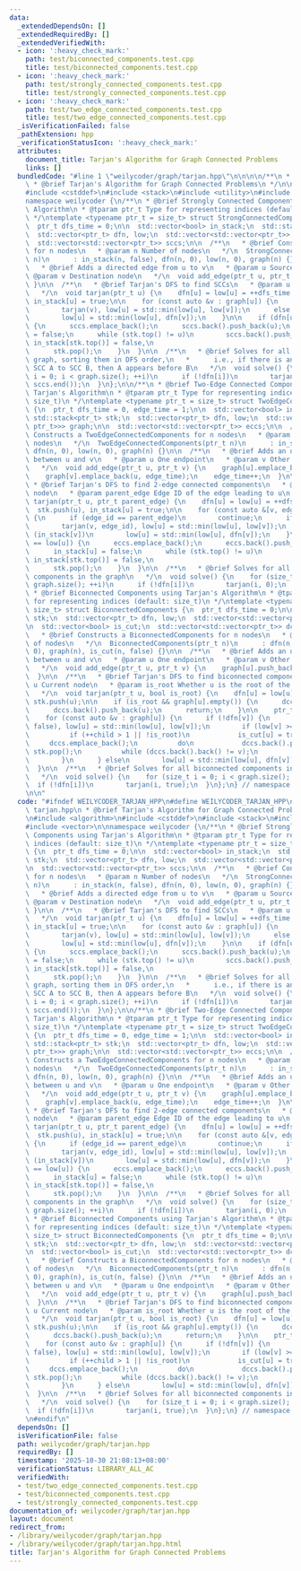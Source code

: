 ```yaml
---
data:
  _extendedDependsOn: []
  _extendedRequiredBy: []
  _extendedVerifiedWith:
  - icon: ':heavy_check_mark:'
    path: test/biconnected_components.test.cpp
    title: test/biconnected_components.test.cpp
  - icon: ':heavy_check_mark:'
    path: test/strongly_connected_components.test.cpp
    title: test/strongly_connected_components.test.cpp
  - icon: ':heavy_check_mark:'
    path: test/two_edge_connected_components.test.cpp
    title: test/two_edge_connected_components.test.cpp
  _isVerificationFailed: false
  _pathExtension: hpp
  _verificationStatusIcon: ':heavy_check_mark:'
  attributes:
    document_title: Tarjan's Algorithm for Graph Connected Problems
    links: []
  bundledCode: "#line 1 \"weilycoder/graph/tarjan.hpp\"\n\n\n\n/**\n * @file tarjan.hpp\n\
    \ * @brief Tarjan's Algorithm for Graph Connected Problems\n */\n\n#include <algorithm>\n\
    #include <cstddef>\n#include <stack>\n#include <utility>\n#include <vector>\n\n\
    namespace weilycoder {\n/**\n * @brief Strongly Connected Components using Tarjan's\
    \ Algorithm\n * @tparam ptr_t Type for representing indices (default: size_t)\n\
    \ */\ntemplate <typename ptr_t = size_t> struct StrongConnectedComponents {\n\
    \  ptr_t dfs_time = 0;\n\n  std::vector<bool> in_stack;\n  std::stack<ptr_t> stk;\n\
    \  std::vector<ptr_t> dfn, low;\n  std::vector<std::vector<ptr_t>> graph;\n\n\
    \  std::vector<std::vector<ptr_t>> sccs;\n\n  /**\n   * @brief Constructs a StrongConnectedComponents\
    \ for n nodes\n   * @param n Number of nodes\n   */\n  StrongConnectedComponents(ptr_t\
    \ n)\n      : in_stack(n, false), dfn(n, 0), low(n, 0), graph(n) {}\n\n  /**\n\
    \   * @brief Adds a directed edge from u to v\n   * @param u Source node\n   *\
    \ @param v Destination node\n   */\n  void add_edge(ptr_t u, ptr_t v) { graph[u].push_back(v);\
    \ }\n\n  /**\n   * @brief Tarjan's DFS to find SCCs\n   * @param u Current node\n\
    \   */\n  void tarjan(ptr_t u) {\n    dfn[u] = low[u] = ++dfs_time;\n    stk.push(u),\
    \ in_stack[u] = true;\n\n    for (const auto &v : graph[u]) {\n      if (!dfn[v])\n\
    \        tarjan(v), low[u] = std::min(low[u], low[v]);\n      else if (in_stack[v])\n\
    \        low[u] = std::min(low[u], dfn[v]);\n    }\n\n    if (dfn[u] == low[u])\
    \ {\n      sccs.emplace_back();\n      sccs.back().push_back(u);\n      in_stack[u]\
    \ = false;\n      while (stk.top() != u)\n        sccs.back().push_back(stk.top()),\
    \ in_stack[stk.top()] = false,\n                                          stk.pop();\n\
    \      stk.pop();\n    }\n  }\n\n  /**\n   * @brief Solves for all SCCs in the\
    \ graph, sorting them in DFS order,\n   *      i.e., if there is an edge from\
    \ SCC A to SCC B, then A appears before B\n   */\n  void solve() {\n    for (size_t\
    \ i = 0; i < graph.size(); ++i)\n      if (!dfn[i])\n        tarjan(i);\n    std::reverse(sccs.begin(),\
    \ sccs.end());\n  }\n};\n\n/**\n * @brief Two-Edge Connected Components using\
    \ Tarjan's Algorithm\n * @tparam ptr_t Type for representing indices (default:\
    \ size_t)\n */\ntemplate <typename ptr_t = size_t> struct TwoEdgeConnectedComponents\
    \ {\n  ptr_t dfs_time = 0, edge_time = 1;\n\n  std::vector<bool> in_stack;\n \
    \ std::stack<ptr_t> stk;\n  std::vector<ptr_t> dfn, low;\n  std::vector<std::vector<std::pair<ptr_t,\
    \ ptr_t>>> graph;\n\n  std::vector<std::vector<ptr_t>> eccs;\n\n  /**\n   * @brief\
    \ Constructs a TwoEdgeConnectedComponents for n nodes\n   * @param n Number of\
    \ nodes\n   */\n  TwoEdgeConnectedComponents(ptr_t n)\n      : in_stack(n, false),\
    \ dfn(n, 0), low(n, 0), graph(n) {}\n\n  /**\n   * @brief Adds an undirected edge\
    \ between u and v\n   * @param u One endpoint\n   * @param v Other endpoint\n\
    \   */\n  void add_edge(ptr_t u, ptr_t v) {\n    graph[u].emplace_back(v, edge_time);\n\
    \    graph[v].emplace_back(u, edge_time);\n    edge_time++;\n  }\n\n  /**\n  \
    \ * @brief Tarjan's DFS to find 2-edge connected components\n   * @param u Current\
    \ node\n   * @param parent_edge Edge ID of the edge leading to u\n   */\n  void\
    \ tarjan(ptr_t u, ptr_t parent_edge) {\n    dfn[u] = low[u] = ++dfs_time;\n  \
    \  stk.push(u), in_stack[u] = true;\n\n    for (const auto &[v, edge_id] : graph[u])\
    \ {\n      if (edge_id == parent_edge)\n        continue;\n      if (!dfn[v])\n\
    \        tarjan(v, edge_id), low[u] = std::min(low[u], low[v]);\n      else if\
    \ (in_stack[v])\n        low[u] = std::min(low[u], dfn[v]);\n    }\n\n    if (dfn[u]\
    \ == low[u]) {\n      eccs.emplace_back();\n      eccs.back().push_back(u);\n\
    \      in_stack[u] = false;\n      while (stk.top() != u)\n        eccs.back().push_back(stk.top()),\
    \ in_stack[stk.top()] = false,\n                                          stk.pop();\n\
    \      stk.pop();\n    }\n  }\n\n  /**\n   * @brief Solves for all 2-edge connected\
    \ components in the graph\n   */\n  void solve() {\n    for (size_t i = 0; i <\
    \ graph.size(); ++i)\n      if (!dfn[i])\n        tarjan(i, 0);\n  }\n};\n\n/**\n\
    \ * @brief Biconnected Components using Tarjan's Algorithm\n * @tparam ptr_t Type\
    \ for representing indices (default: size_t)\n */\ntemplate <typename ptr_t =\
    \ size_t> struct BiconnectedComponents {\n  ptr_t dfs_time = 0;\n\n  std::stack<ptr_t>\
    \ stk;\n  std::vector<ptr_t> dfn, low;\n  std::vector<std::vector<ptr_t>> graph;\n\
    \n  std::vector<bool> is_cut;\n  std::vector<std::vector<ptr_t>> dccs;\n\n  /**\n\
    \   * @brief Constructs a BiconnectedComponents for n nodes\n   * @param n Number\
    \ of nodes\n   */\n  BiconnectedComponents(ptr_t n)\n      : dfn(n, 0), low(n,\
    \ 0), graph(n), is_cut(n, false) {}\n\n  /**\n   * @brief Adds an undirected edge\
    \ between u and v\n   * @param u One endpoint\n   * @param v Other endpoint\n\
    \   */\n  void add_edge(ptr_t u, ptr_t v) {\n    graph[u].push_back(v);\n    graph[v].push_back(u);\n\
    \  }\n\n  /**\n   * @brief Tarjan's DFS to find biconnected components\n   * @param\
    \ u Current node\n   * @param is_root Whether u is the root of the DFS tree\n\
    \   */\n  void tarjan(ptr_t u, bool is_root) {\n    dfn[u] = low[u] = ++dfs_time,\
    \ stk.push(u);\n\n    if (is_root && graph[u].empty()) {\n      dccs.emplace_back();\n\
    \      dccs.back().push_back(u);\n      return;\n    }\n\n    ptr_t child = 0;\n\
    \    for (const auto &v : graph[u]) {\n      if (!dfn[v]) {\n        tarjan(v,\
    \ false), low[u] = std::min(low[u], low[v]);\n        if (low[v] >= dfn[u]) {\n\
    \          if (++child > 1 || !is_root)\n            is_cut[u] = true;\n     \
    \     dccs.emplace_back();\n          do\n            dccs.back().push_back(stk.top()),\
    \ stk.pop();\n          while (dccs.back().back() != v);\n          dccs.back().push_back(u);\n\
    \        }\n      } else\n        low[u] = std::min(low[u], dfn[v]);\n    }\n\
    \  }\n\n  /**\n   * @brief Solves for all biconnected components in the graph\n\
    \   */\n  void solve() {\n    for (size_t i = 0; i < graph.size(); ++i)\n    \
    \  if (!dfn[i])\n        tarjan(i, true);\n  }\n};\n} // namespace weilycoder\n\
    \n\n"
  code: "#ifndef WEILYCODER_TARJAN_HPP\n#define WEILYCODER_TARJAN_HPP\n\n/**\n * @file\
    \ tarjan.hpp\n * @brief Tarjan's Algorithm for Graph Connected Problems\n */\n\
    \n#include <algorithm>\n#include <cstddef>\n#include <stack>\n#include <utility>\n\
    #include <vector>\n\nnamespace weilycoder {\n/**\n * @brief Strongly Connected\
    \ Components using Tarjan's Algorithm\n * @tparam ptr_t Type for representing\
    \ indices (default: size_t)\n */\ntemplate <typename ptr_t = size_t> struct StrongConnectedComponents\
    \ {\n  ptr_t dfs_time = 0;\n\n  std::vector<bool> in_stack;\n  std::stack<ptr_t>\
    \ stk;\n  std::vector<ptr_t> dfn, low;\n  std::vector<std::vector<ptr_t>> graph;\n\
    \n  std::vector<std::vector<ptr_t>> sccs;\n\n  /**\n   * @brief Constructs a StrongConnectedComponents\
    \ for n nodes\n   * @param n Number of nodes\n   */\n  StrongConnectedComponents(ptr_t\
    \ n)\n      : in_stack(n, false), dfn(n, 0), low(n, 0), graph(n) {}\n\n  /**\n\
    \   * @brief Adds a directed edge from u to v\n   * @param u Source node\n   *\
    \ @param v Destination node\n   */\n  void add_edge(ptr_t u, ptr_t v) { graph[u].push_back(v);\
    \ }\n\n  /**\n   * @brief Tarjan's DFS to find SCCs\n   * @param u Current node\n\
    \   */\n  void tarjan(ptr_t u) {\n    dfn[u] = low[u] = ++dfs_time;\n    stk.push(u),\
    \ in_stack[u] = true;\n\n    for (const auto &v : graph[u]) {\n      if (!dfn[v])\n\
    \        tarjan(v), low[u] = std::min(low[u], low[v]);\n      else if (in_stack[v])\n\
    \        low[u] = std::min(low[u], dfn[v]);\n    }\n\n    if (dfn[u] == low[u])\
    \ {\n      sccs.emplace_back();\n      sccs.back().push_back(u);\n      in_stack[u]\
    \ = false;\n      while (stk.top() != u)\n        sccs.back().push_back(stk.top()),\
    \ in_stack[stk.top()] = false,\n                                          stk.pop();\n\
    \      stk.pop();\n    }\n  }\n\n  /**\n   * @brief Solves for all SCCs in the\
    \ graph, sorting them in DFS order,\n   *      i.e., if there is an edge from\
    \ SCC A to SCC B, then A appears before B\n   */\n  void solve() {\n    for (size_t\
    \ i = 0; i < graph.size(); ++i)\n      if (!dfn[i])\n        tarjan(i);\n    std::reverse(sccs.begin(),\
    \ sccs.end());\n  }\n};\n\n/**\n * @brief Two-Edge Connected Components using\
    \ Tarjan's Algorithm\n * @tparam ptr_t Type for representing indices (default:\
    \ size_t)\n */\ntemplate <typename ptr_t = size_t> struct TwoEdgeConnectedComponents\
    \ {\n  ptr_t dfs_time = 0, edge_time = 1;\n\n  std::vector<bool> in_stack;\n \
    \ std::stack<ptr_t> stk;\n  std::vector<ptr_t> dfn, low;\n  std::vector<std::vector<std::pair<ptr_t,\
    \ ptr_t>>> graph;\n\n  std::vector<std::vector<ptr_t>> eccs;\n\n  /**\n   * @brief\
    \ Constructs a TwoEdgeConnectedComponents for n nodes\n   * @param n Number of\
    \ nodes\n   */\n  TwoEdgeConnectedComponents(ptr_t n)\n      : in_stack(n, false),\
    \ dfn(n, 0), low(n, 0), graph(n) {}\n\n  /**\n   * @brief Adds an undirected edge\
    \ between u and v\n   * @param u One endpoint\n   * @param v Other endpoint\n\
    \   */\n  void add_edge(ptr_t u, ptr_t v) {\n    graph[u].emplace_back(v, edge_time);\n\
    \    graph[v].emplace_back(u, edge_time);\n    edge_time++;\n  }\n\n  /**\n  \
    \ * @brief Tarjan's DFS to find 2-edge connected components\n   * @param u Current\
    \ node\n   * @param parent_edge Edge ID of the edge leading to u\n   */\n  void\
    \ tarjan(ptr_t u, ptr_t parent_edge) {\n    dfn[u] = low[u] = ++dfs_time;\n  \
    \  stk.push(u), in_stack[u] = true;\n\n    for (const auto &[v, edge_id] : graph[u])\
    \ {\n      if (edge_id == parent_edge)\n        continue;\n      if (!dfn[v])\n\
    \        tarjan(v, edge_id), low[u] = std::min(low[u], low[v]);\n      else if\
    \ (in_stack[v])\n        low[u] = std::min(low[u], dfn[v]);\n    }\n\n    if (dfn[u]\
    \ == low[u]) {\n      eccs.emplace_back();\n      eccs.back().push_back(u);\n\
    \      in_stack[u] = false;\n      while (stk.top() != u)\n        eccs.back().push_back(stk.top()),\
    \ in_stack[stk.top()] = false,\n                                          stk.pop();\n\
    \      stk.pop();\n    }\n  }\n\n  /**\n   * @brief Solves for all 2-edge connected\
    \ components in the graph\n   */\n  void solve() {\n    for (size_t i = 0; i <\
    \ graph.size(); ++i)\n      if (!dfn[i])\n        tarjan(i, 0);\n  }\n};\n\n/**\n\
    \ * @brief Biconnected Components using Tarjan's Algorithm\n * @tparam ptr_t Type\
    \ for representing indices (default: size_t)\n */\ntemplate <typename ptr_t =\
    \ size_t> struct BiconnectedComponents {\n  ptr_t dfs_time = 0;\n\n  std::stack<ptr_t>\
    \ stk;\n  std::vector<ptr_t> dfn, low;\n  std::vector<std::vector<ptr_t>> graph;\n\
    \n  std::vector<bool> is_cut;\n  std::vector<std::vector<ptr_t>> dccs;\n\n  /**\n\
    \   * @brief Constructs a BiconnectedComponents for n nodes\n   * @param n Number\
    \ of nodes\n   */\n  BiconnectedComponents(ptr_t n)\n      : dfn(n, 0), low(n,\
    \ 0), graph(n), is_cut(n, false) {}\n\n  /**\n   * @brief Adds an undirected edge\
    \ between u and v\n   * @param u One endpoint\n   * @param v Other endpoint\n\
    \   */\n  void add_edge(ptr_t u, ptr_t v) {\n    graph[u].push_back(v);\n    graph[v].push_back(u);\n\
    \  }\n\n  /**\n   * @brief Tarjan's DFS to find biconnected components\n   * @param\
    \ u Current node\n   * @param is_root Whether u is the root of the DFS tree\n\
    \   */\n  void tarjan(ptr_t u, bool is_root) {\n    dfn[u] = low[u] = ++dfs_time,\
    \ stk.push(u);\n\n    if (is_root && graph[u].empty()) {\n      dccs.emplace_back();\n\
    \      dccs.back().push_back(u);\n      return;\n    }\n\n    ptr_t child = 0;\n\
    \    for (const auto &v : graph[u]) {\n      if (!dfn[v]) {\n        tarjan(v,\
    \ false), low[u] = std::min(low[u], low[v]);\n        if (low[v] >= dfn[u]) {\n\
    \          if (++child > 1 || !is_root)\n            is_cut[u] = true;\n     \
    \     dccs.emplace_back();\n          do\n            dccs.back().push_back(stk.top()),\
    \ stk.pop();\n          while (dccs.back().back() != v);\n          dccs.back().push_back(u);\n\
    \        }\n      } else\n        low[u] = std::min(low[u], dfn[v]);\n    }\n\
    \  }\n\n  /**\n   * @brief Solves for all biconnected components in the graph\n\
    \   */\n  void solve() {\n    for (size_t i = 0; i < graph.size(); ++i)\n    \
    \  if (!dfn[i])\n        tarjan(i, true);\n  }\n};\n} // namespace weilycoder\n\
    \n#endif\n"
  dependsOn: []
  isVerificationFile: false
  path: weilycoder/graph/tarjan.hpp
  requiredBy: []
  timestamp: '2025-10-30 21:08:13+08:00'
  verificationStatus: LIBRARY_ALL_AC
  verifiedWith:
  - test/two_edge_connected_components.test.cpp
  - test/biconnected_components.test.cpp
  - test/strongly_connected_components.test.cpp
documentation_of: weilycoder/graph/tarjan.hpp
layout: document
redirect_from:
- /library/weilycoder/graph/tarjan.hpp
- /library/weilycoder/graph/tarjan.hpp.html
title: Tarjan's Algorithm for Graph Connected Problems
---
```

